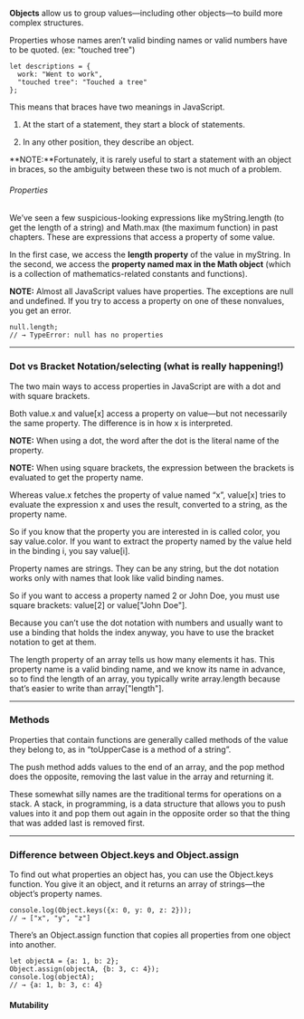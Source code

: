 **Objects** allow us to group values—including other objects—to build more complex structures.

Properties whose names aren’t valid binding names or valid numbers have to be quoted. (ex: "touched tree")

```
let descriptions = {
  work: "Went to work",
  "touched tree": "Touched a tree"
};
```

This means that braces have two meanings in JavaScript.

1.  At the start of a statement, they start a block of statements.

2.  In any other position, they describe an object.

**NOTE:**Fortunately, it is rarely useful to start a statement with an object in braces, so the ambiguity between these two is not much of a problem.

###### Properties

We’ve seen a few suspicious-looking expressions like myString.length (to get the length of a string) and Math.max (the maximum function) in past chapters. These are expressions that access a property of some value.

In the first case, we access the **length property** of the value in myString. In the second, we access the **property named max in the Math object** (which is a collection of mathematics-related constants and functions).

**NOTE:** Almost all JavaScript values have properties. The exceptions are null and undefined. If you try to access a property on one of these nonvalues, you get an error.

```
null.length;
// → TypeError: null has no properties
```

---

### Dot vs Bracket Notation/selecting (what is really happening!)

The two main ways to access properties in JavaScript are with a dot and with square brackets.

Both value.x and value[x] access a property on value—but not necessarily the same property. The difference is in how x is interpreted.

**NOTE:** When using a dot, the word after the dot is the literal name of the property.

**NOTE:** When using square brackets, the expression between the brackets is evaluated to get the property name.

Whereas value.x fetches the property of value named “x”, value[x] tries to evaluate the expression x and uses the result, converted to a string, as the property name.

So if you know that the property you are interested in is called color, you say value.color. If you want to extract the property named by the value held in the binding i, you say value[i].

Property names are strings. They can be any string, but the dot notation works only with names that look like valid binding names.

So if you want to access a property named 2 or John Doe, you must use square brackets: value[2] or value["John Doe"].

Because you can’t use the dot notation with numbers and usually want to use a binding that holds the index anyway, you have to use the bracket notation to get at them.

The length property of an array tells us how many elements it has. This property name is a valid binding name, and we know its name in advance, so to find the length of an array, you typically write array.length because that’s easier to write than array["length"].

---

### Methods

Properties that contain functions are generally called methods of the value they belong to, as in “toUpperCase is a method of a string”.

The push method adds values to the end of an array, and the pop method does the opposite, removing the last value in the array and returning it.

These somewhat silly names are the traditional terms for operations on a stack. A stack, in programming, is a data structure that allows you to push values into it and pop them out again in the opposite order so that the thing that was added last is removed first.

---

### Difference between Object.keys and Object.assign

To find out what properties an object has, you can use the Object.keys function. You give it an object, and it returns an array of strings—the object’s property names.

```
console.log(Object.keys({x: 0, y: 0, z: 2}));
// → ["x", "y", "z"]
```

There’s an Object.assign function that copies all properties from one object into another.

```
let objectA = {a: 1, b: 2};
Object.assign(objectA, {b: 3, c: 4});
console.log(objectA);
// → {a: 1, b: 3, c: 4}
```

#### Mutability
